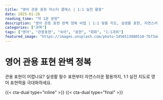 ```yaml
---
title: "영어 관용 표현 마스터 클래스 | 1:1 실전 활용"
date: 2025-01-28
reading_time: "약 1분 분량"
description: "영어 관용 표현 완벽 정복 비법 | 1:1 맞춤 지도, 실생활 표현, 자연스러운 대화 [2025년]"
categories: ["과목"]
tags: ["영어", "관용표현", "숙어", "표현", "회화", "1:1과외"]
featured_image: "https://images.unsplash.com/photo-1456513080510-7bf3a84b82f8?w=1200&h=630&fit=crop"
---
```


# 영어 관용 표현 완벽 정복

관용 표현이 어렵나요? 실생활 필수 표현부터 자연스러운 활용까지, 1:1 실전 지도로 영어 표현력을 극대화하세요.

{{< cta-dual type="inline" >}}
{{< cta-dual type="final" >}}
